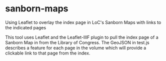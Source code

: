 # sanborn-maps
Using Leaflet to overlay the index page in LoC's Sanborn Maps with links to the indicated pages

This tool uses Leaflet and the Leaflet-IIIF plugin to pull the index page of a Sanborn Map in from the Library of Congress. The GeoJSON in test.js describes a feature for each page in the volume which will provide a clickable link to that page from the index.
